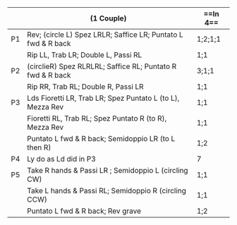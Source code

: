 ||(1 Couple) |==In 4==|
|-----|----|-----|
|P1| Rev; (circle L) Spez LRLR; Saffice LR; Puntato L fwd & R back |1;2;1;1|
||Rip LL, Trab LR; Double L, Passi RL |1;1|
|P2| (circlieR) Spez RLRLRL; Saffice RL; Puntato R fwd & R back |3;1;1|
||Rip RR, Trab RL; Double R, Passi LR |1;1|
|P3| Lds Fioretti LR, Trab LR; Spez Puntato L (to L), Mezza Rev |1;1|
||Fioretti RL, Trab RL; Spez Puntato R (to R), Mezza Rev |1;1|
||Puntato L fwd & R back; Semidoppio LR (to L then R) |1;2|
|P4| Ly do as Ld did in P3 |7|
|P5| Take R hands & Passi LR ; Semidoppio L (circling CW) |1;1|
||Take L hands & Passi RL; Semidoppio R (circling CCW) |1;1|
||Puntato L fwd & R back; Rev grave |1;2|
